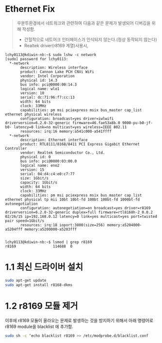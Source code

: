 Ethernet Fix
=====

> 우분투환경에서 네트워크와 관련하여 다음과 같은 문제가 발생되어 디버깅을 위해 작성함.
>  - 간헐적으로 네트어크 인터페이스가 인식되지 않는다.(정상 동작되지 않는다)
>  - Realtek driver(r8169 계열)사용시,


 

```
lchy0113@kdiwin-nb:~$ sudo lshw -c network
[sudo] password for lchy0113:
  *-network
       description: Wireless interface
       product: Cannon Lake PCH CNVi WiFi
       vendor: Intel Corporation
       physical id: 14.3
       bus info: pci@0000:00:14.3
       logical name: wlo1
       version: 10
       serial: dc:71:96:f7:cc:13
       width: 64 bits
       clock: 33MHz
       capabilities: pm msi pciexpress msix bus_master cap_list ethernet physical wireless
       configuration: broadcast=yes driver=iwlwifi driverversion=6.2.0-32-generic firmware=46.fae53a8b.0 9000-pu-b0-jf-b0- latency=0 link=no multicast=yes wireless=IEEE 802.11
       resources: irq:16 memory:a541c000-a541ffff
  *-network
       description: Ethernet interface
       product: RTL8111/8168/8411 PCI Express Gigabit Ethernet Controller
       vendor: Realtek Semiconductor Co., Ltd.
       physical id: 0
       bus info: pci@0000:03:00.0
       logical name: eno2
       version: 15
       serial: 04:d4:c4:e0:c7:77
       size: 1Gbit/s
       capacity: 1Gbit/s
       width: 64 bits
       clock: 33MHz
       capabilities: pm msi pciexpress msix bus_master cap_list ethernet physical tp mii 10bt 10bt-fd 100bt 100bt-fd 1000bt-fd autonegotiation
       configuration: autonegotiation=on broadcast=yes driver=r8169 driverversion=6.2.0-32-generic duplex=full firmware=rtl8168h-2_0.0.2 02/26/15 ip=192.168.0.12 latency=0 link=yes multicast=yes port=twisted pair speed=1Gbit/s
       resources: irq:18 ioport:3000(size=256) memory:a5204000-a5204fff memory:a5200000-a5203fff
```

```

lchy0113@kdiwin-nb:~$ lsmod | grep r8169
r8169                 114688  0

```

 # 1.1 최신 드라이버 설치

```bash
sudo apt-get update
sudo apt-get install r8168-dkms
```

 # 1.2 r8169 모듈 제거

 이후에 r8169 모듈이 올라오는 문제로 발생하는 것을 방지하기 위해서 아래 명령어로 r8169 module을 blacklist 에 추가함.
```bash
sudo sh -c ‘echo blacklist r8169 >> /etc/modprobe.d/blacklist.conf

```
